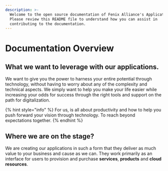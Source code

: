 ```yaml
---
description: >-
  Welcome to the open source documentation of Fenix Alliance's Applications.
  Please review this README file to understand how you can assist in
  contributing to the documentation.
---
```


# Documentation Overview

## What we want to leverage with our applications.

We want to give you the power to harness your entire potential through technology, without having to worry about any of the complexity and technical aspects. We simply want to help you make your life easier while increasing your odds for success through the right tools and support on the path for digitalization.

{% hint style="info" %}
 For us, is all about productivity and how to help you push forward your vision through technology. To reach beyond expectations together. 
{% endhint %}

## Where we are on the stage?

We are creating our applications in such a form that they deliver as much value to your business and cause as we can. They work primarily as an interface for users to provision and purchase **services**, **products** and **cloud resources**. 






